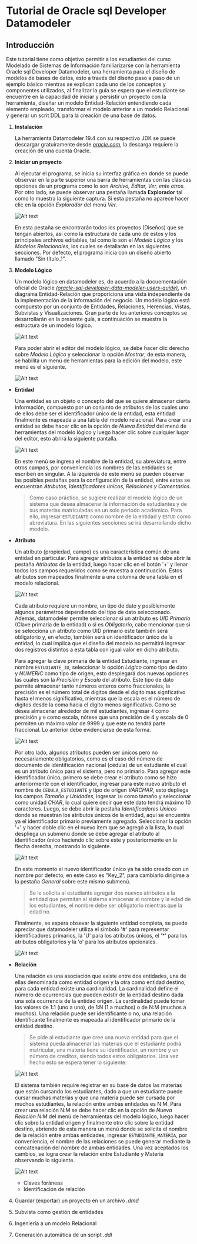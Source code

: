 # Tutorial de Oracle sql Developer Datamodeler

## Introducción

Este tutorial tiene como objetivo permitir a los estudiantes del curso Modelado de Sistemas de Información familiarizarse con la herramienta Oracle sql Developer Datamodeler, una herramienta para el diseño de modelos de bases de datos, esto a través del diseño paso a paso de un ejemplo básico mientras se explican cada uno de los conceptos y componentes utilizados, al finalizar la guía se espera que el estudiante se encuentre en la capacidad de iniciar y persistir un proyecto con la herramienta, diseñar un modelo Entidad-Relación entendiendo cada elemento empleado, transformar el modelo anterior a un modelo Relacional y generar un scrit DDL para la creación de una base de datos.

1. **Instalación**
   
   La herramienta Datamodeler 19.4 con su respectivo JDK se puede descargar gratuiramente desde [*oracle.com*](https://www.oracle.com/tools/downloads/sql-data-modeler-downloads.html), la descarga requiere la creación de una cuenta Oracle.
   
2. **Iniciar un proyecto**
   
   Al ejecutar el programa, se inicia su interfaz gráfica en donde se puede observar en la parte superior una barra de herramientas con las clásicas opciones de un programa como lo son *Archivo, Editar, Ver, ente otros.* Por otro lado, se puede observar una pestaña llamada **Explorador** tal como lo muestra la siguiente captura. Si esta pestaña no aparece hacer clic en la opción *Explorador* del menú *Ver*.

   ![Alt text](images/Explorador.JPG?raw=true "Explorador") 

   En esta pestaña se encontrarán todos los proyectos (Diseños) que se tengan abiertos, así como la estructura de cada uno de estos y los principales archivos editables, tal como lo son el *Modelo Lógico* y los *Modelos Relacionales*, los cuales se detallarán en las siguientes secciones. Por defecto, el programa inicia con un diseño abierto llamado "Sin título_1".

3. **Modelo Lógico**

    Un modelo lógico en datamodeler es, de acuerdo a la docuementación oficial de Oracle [*(oracle-sql-developer-data-modeler-users-guide)*](Documents/oracle-sql-developer-data-modeler-users-guide.pdf), un diagrama Entidad-Relación que proporiciona una vista independiente de la implementación de la información del negocio. Un modelo lógico está compuesto por un conjunto de Entidades, Relaciones, Herencias, Vistas, Subvistas y Visualizaciones. Gran parte de los anteriores conceptos se desarrollarán en la presente guía, a continuación se muestra la estructura de un modelo lógico.

    ![Alt text](images/ModeloLogico.JPG?raw=true "Modelo Lógico")

    Para poder abrir el editor del modelo lógico, se debe hacer clic derecho sobre *Modelo Lógico* y seleccionar la opción *Mostrar*, de esta manera, se habilita un menú de herramientas para la edición del modelo, este menú es el siguiente.

    ![Alt text](images/MenuModeloLogico.JPG?raw=true "Menú Modelo Lógico")
   
  * **Entidad**
  
    Una entidad es un objeto o concepto del que se quiere almacenar cierta información, compuesto por un conjunto de atributos de los cuales uno de ellos debe ser el identificador único de la entidad, esta entidad finalmente es mapeada a una tabla del modelo relacional. Para crear una entidad se debe hacer clic en la opción de *Nueva Entidad* del menú de herramientas del modelo lógico y luego hacer clic sobre cualquier lugar del editor, esto abrirá la siguiente pantalla.

    ![Alt text](images/MenuEntidad.JPG?raw=true "Menú Entidad")

    En este menú se ingresa el nombre de la entidad, su abreviatura, entre otros campos, por conveniencia los nombres de las entidades se escriben en singular. A la izquierda de este menú se pueden observar las posibles pestañas para la configuración de la entidad, entre estas se encuentran *Atributos, Identificadores únicos, Relaciones y Comentarios.*

    > Como caso práctico, se sugiere realizar el modelo lógico de un sistema que desea almacenar la información de estudiantes y de sus materias matriculadas en un solo periodo académico. Para ello, ingresar `ESTUDIANTE` como nombre de la entidad y `ESTUD` como abreviatura. En las siguientes secciones se irá desarrollando dicho modelo.
    
  * **Atributo**
    
    Un atributo (propiedad, campo) es una característica común de una entidad en particular. Para agregar atributos a la entidad se debe abrir la pestaña *Atributos* de la entidad, luego hacer clic en el botón '+' y llenar todos los campos requeridos como se muestra a continuación. Estos atributos son mapeados finalmente a una columna de una tabla en el modelo relacional.

    ![Alt text](images/MenuAtributo.JPG?raw=true "Menú Atributo")

    Cada atributo requiere un nombre, un tipo de dato y posiblemente algunos parámetros dependiendo del tipo de dato seleccionado. Además, datamodeler permite seleccionar si un atributo es *UID Primario* (Clave primaria de la entidad) o si es *Obligatorio*, cabe mencionar que si se selecciona un atributo como UID primario este también será obligatorio y, en efecto, también será un identificador único de la entidad, lo cual implica que el diseño del modelo no permitirá ingresar dos registros distintos a esta tabla con igual valor en dicho atributo.

    Para agregar la clave primaria de la entidad Estudiante, ingresar en nombre `ESTUDIANTE_ID`, seleccionar la opción *Lógico* como tipo de dato y *NUMERIC* como tipo de origen, esto desplegará dos nuevas opciones las cuales son la *Precisión y Escala* del atributo. Este tipo de dato permite almacenar tanto números enteros como fraccionales, la precisión es el número total de dígitos desde el dígito más signficativo hasta el menos significativo, mientras que la escala es el número de dígitos desde la coma hacia el dígito menos significativo. Como se desea almacenar alrededor de mil estudiantes, ingresar `4` como precisión y `0` como escala, nótese que una precisión de 4 y escala de 0 permiten un máximo valor de 9999 y que este no tendrá parte fraccional. Lo anterior debe evidenciarse de esta forma.

    ![Alt text](images/EstudianteID.JPG?raw=true "ID Estudiante")
    
    Por otro lado, algunos atributos pueden ser únicos pero no necesariamente obligatorios, como es el caso del número de documento de identificación nacional (cédula) de un estudiante el cual es un atributo único para el sistema, pero no primario. Para agregar este identificador único, primero se debe crear el atributo como se hizo anteriormente con el identificador, ingresar para este nuevo atributo el nombre de `CEDULA_ESTUDIANTE` y tipo de origen *VARCHAR*, esto depliega los campos *Tamaño y Unidades*, ingresar `10` como tamaño y seleccionar como unidad *CHAR*, lo cual quiere decir que este dato tendrá máximo 10 caracteres. Luego, se debe abrir la pestaña *Identificadores Únicos* donde se muestran los atributos únicos de la entidad, aquí se encuentra ya el identificador primario previamente agregado. Seleccionar la opción '+' y hacer doble clic en el nuevo item que se agregó a la lista, lo cual despliega un submenú donde se debe agregar el atributo al identificador único haciendo clic sobre este y posteriormente en la flecha derecha, mostrando lo siguiente.

    ![Alt text](images/EstudianteCedula.JPG?raw=true "Cedula Estudiante")

    En este momento el nuevo identificador único ya ha sido creado con un nombre por defecto, en este caso es "Key_2", para cambiarlo dirigirse a la pestaña *General* sobre este mismo submenú. 
    
    > Se le solicita al estudiante agregar dos nuevos atributos a la entidad que permitan al sistema almacenar el nombre y la edad de los estudiantes, el nombre debe ser obligatorio mientras que la edad no.

    Finalmente, se espera obsevar la siguiente entidad completa, se puede apreciar que datamodeler utiliza el símbolo '#' para representar identificadores primarios, la 'U' para los atributos únicos, el '*' para los atributos obligatorios y la 'o' para los atributos opcionales.

    ![Alt text](images/EstudianteEntidad.JPG?raw=true "Entidad Estudiante")

  * **Relación**

    Una relación es una asociación que existe entre dos entidades, una de ellas denominada como entidad origen y la otra como entidad destino, para cada entidad existe una cardinalidad. La cardinalidad define el número de ocurrencias que pueden existir de la entidad destino dada una sola ocurrencia de la entidad origen. La cardinalidad puede tomar los valores de 1:1 (uno a uno), de 1:N (1 a muchos) o de N:M (muchos a muchos). Una relación puede ser identificante o no, una relación identificante finalmente es mapeada al identificador primario de la entidad destino.

    > Se pide al estudiante que cree una nueva entidad para que el sistema pueda almacenar las materias que el estudiante podrá matricular, una materia tiene su identificador, un nombre y un número de creditos, siendo todos estos obligatorios. Una vez hecho esto se espera tener lo siguiente:

    ![Alt text](images/EstudianteMateria.JPG?raw=true "Entidades Estudiante y Materia")

    El sistema también require registrar en su base de datos las materias que están cursando los estudiantes, dado a que un estudiante puede cursar muchas materias y que una materia puede ser cursada por muchos estudiantes, la relación entre ambas entidades es N:M. Para crear una relación N:M se debe hacer clic en la opción de *Nueva Relación N:M* del menú de herramientas del modelo lógico, luego hacer clic sobre la entidad origen y finalmente otro clic sobre la entidad destino, abriendo de esta manera un menú donde se solicita el nombre de la relación entre ambas entidades, ingresar `ESTUDIANTE_MATERIA`, por conveniencia, el nombre de las relaciones se puede generar mediante la concatenación del nombre de ambas entidades. Una vez aceptados los cambios, se logra crear la relación entre Estudiante y Materia observando lo siguiente.

    ![Alt text](images/RelacionEstudMateria.JPG?raw=true "Entidades Estudiante y Materia")

    * Claves foráneas
    * Identificación de relación 


4. Guardar (exportar) un proyecto en un archivo *.dmd*
   
5. Subvista como gestión de entidades
   
6. Ingeniería a un modelo Relacional
   
7. Generación automática de un script *.ddl*